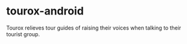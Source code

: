 # tourox-android
Tourox relieves tour guides of raising their voices when talking to their tourist group.

